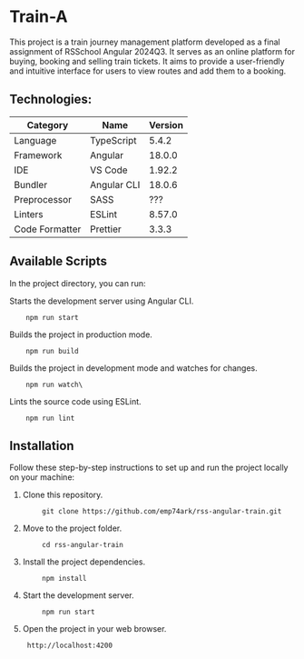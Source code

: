 # Train-A

This project is a train journey management platform developed as a final assignment of RSSchool Angular 2024Q3. It serves as an online platform for buying, booking and selling train tickets. It aims to provide a user-friendly and intuitive interface for users to view routes and add them to a booking.

## Technologies:

| **Category** |       **Name**        | **Version** |
|--------------|-----------------------|-------------|
| Language     | TypeScript            | 5.4.2       |
| Framework    | Angular               | 18.0.0      |
| IDE          | VS Code               | 1.92.2      |
| Bundler      | Angular CLI           | 18.0.6      |
| Preprocessor | SASS                  | ???         |
| Linters      | ESLint                | 8.57.0      |
| Code Formatter | Prettier              | 3.3.3       |

## Available Scripts
In the project directory, you can run:

Starts the development server using Angular CLI.

```shell
    npm run start
```

Builds the project in production mode.

```shell
    npm run build
```

Builds the project in development mode and watches for changes.

```shell
    npm run watch\
```

Lints the source code using ESLint.

```shell    
    npm run lint
```

## Installation

Follow these step-by-step instructions to set up and run the project locally on your machine:

1. Clone this repository.

```shell        
        git clone https://github.com/emp74ark/rss-angular-train.git
 ```       

2. Move to the project folder.

```shell
        cd rss-angular-train
```

3. Install the project dependencies.

```shell
        npm install
```

4. Start the development server.

```shell
        npm run start
```

5. Open the project in your web browser.

        http://localhost:4200